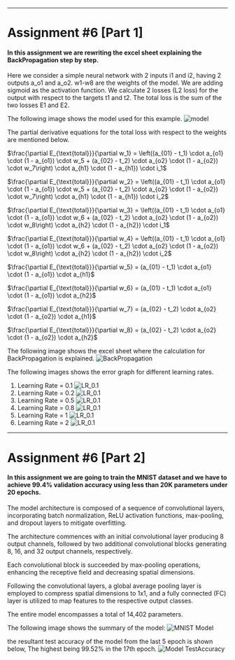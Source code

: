 
---
# Assignment #6 [Part 1]
#### In this assignment we are rewriting the excel sheet explaining the BackPropagation step by step.

Here we consider a simple neural network with 2 inputs i1 and i2, having 2 outputs a_o1 and a_o2. w1-w8 are the weights of the model.
We are adding sigmoid as the activation function.
We calculate 2 losses (L2 loss) for the output with respect to the targets t1 and t2.
The total loss is the sum of the two losses E1 and E2.

The following image shows the model used for this example.
![model](assets/model.png)

The partial derivative equations for the total loss with respect to the weights are mentioned below.

$\frac{\partial E_{\text{total}}}{\partial w_1} = \left((a_{01} - t_1) \cdot a_{o1} \cdot (1 - a_{o1}) \cdot w_5 + (a_{02} - t_2) \cdot a_{o2} \cdot (1 - a_{o2}) \cdot w_7\right) \cdot a_{h1} \cdot (1 - a_{h1}) \cdot i_1$

$\frac{\partial E_{\text{total}}}{\partial w_2} = \left((a_{01} - t_1) \cdot a_{o1} \cdot (1 - a_{o1}) \cdot w_5 + (a_{02} - t_2) \cdot a_{o2} \cdot (1 - a_{o2}) \cdot w_7\right) \cdot a_{h1} \cdot (1 - a_{h1}) \cdot i_2$

$\frac{\partial E_{\text{total}}}{\partial w_3} = \left((a_{01} - t_1) \cdot a_{o1} \cdot (1 - a_{o1}) \cdot w_6 + (a_{02} - t_2) \cdot a_{o2} \cdot (1 - a_{o2}) \cdot w_8\right) \cdot a_{h2} \cdot (1 - a_{h2}) \cdot i_1$

$\frac{\partial E_{\text{total}}}{\partial w_4} = \left((a_{01} - t_1) \cdot a_{o1} \cdot (1 - a_{o1}) \cdot w_6 + (a_{02} - t_2) \cdot a_{o2} \cdot (1 - a_{o2}) \cdot w_8\right) \cdot a_{h2} \cdot (1 - a_{h2}) \cdot i_2$

$\frac{\partial E_{\text{total}}}{\partial w_5} = (a_{01} - t_1) \cdot a_{o1} \cdot (1 - a_{o1}) \cdot a_{h1}$

$\frac{\partial E_{\text{total}}}{\partial w_6} = (a_{01} - t_1) \cdot a_{o1} \cdot (1 - a_{o1}) \cdot a_{h2}$

$\frac{\partial E_{\text{total}}}{\partial w_7} = (a_{02} - t_2) \cdot a_{o2} \cdot (1 - a_{o2}) \cdot a_{h1}$

$\frac{\partial E_{\text{total}}}{\partial w_8} = (a_{02} - t_2) \cdot a_{o2} \cdot (1 - a_{o2}) \cdot a_{h2}$

The following image shows the excel sheet where the calculation for BackPropagation is explained.
![BackPropagation](assets/BP.png)

The following images shows the error graph for different learning rates.

1. Learning Rate = 0.1
    ![LR_0.1](assets/0p1.png)
2. Learning Rate = 0.2
    ![LR_0.1](assets/0p2.png)
3. Learning Rate = 0.5
    ![LR_0.1](assets/0p5.png)
4. Learning Rate = 0.8
    ![LR_0.1](assets/0p8.png)
5. Learning Rate = 1
    ![LR_0.1](assets/1.png)
6. Learning Rate = 2
    ![LR_0.1](assets/2.png)


---

# Assignment #6 [Part 2]
#### In this assignment we are going to train the MNIST dataset and we have to achieve 99.4% validation accuracy using less than 20K parameters under 20 epochs.

The model architecture is composed of a sequence of convolutional layers, incorporating batch normalization, ReLU activation functions, max-pooling, and dropout layers to mitigate overfitting. 

The architecture commences with an initial convolutional layer producing 8 output channels, followed by two additional convolutional blocks generating 8, 16, and 32 output channels, respectively. 

Each convolutional block is succeeded by max-pooling operations, enhancing the receptive field and decreasing spatial dimensions. 

Following the convolutional layers, a global average pooling layer is employed to compress spatial dimensions to 1x1, and a fully connected (FC) layer is utilized to map features to the respective output classes. 

The entire model encompasses a total of 14,402 parameters.

The following image shows the summary of the model:
![MNIST Model](assets/MNIST_model.png)

the resultant test accuracy of the model from the last 5 epoch is shown below, The highest being 99.52% in the 17th epoch.
![Model TestAccuracy](assets/MNIST_result.png)
